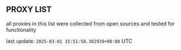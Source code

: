 ## PROXY LIST

all proxies in this list were collected from open sources and tested for functionality

last update: `2025-03-01 15:51:58.302939+00:00` UTC